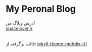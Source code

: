 # My Peronal Blog
<p dir="rtl">
 

آدرس وبلاگ من  
  <a href = "http://spacelover.ir/">
   spacelover.ir
</a>

</br>
قالب برگرفته از:
  <a href = "https://github.com/mehdisadeghi/jekyll-theme-mehdix-rtl">
   jekyll-theme-mehdix-rtl
</a>
 
</p>

